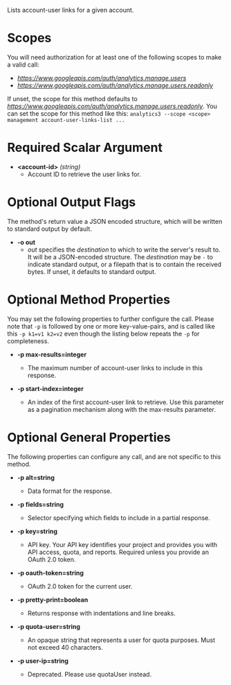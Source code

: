Lists account-user links for a given account.
# Scopes

You will need authorization for at least one of the following scopes to make a valid call:

* *https://www.googleapis.com/auth/analytics.manage.users*
* *https://www.googleapis.com/auth/analytics.manage.users.readonly*

If unset, the scope for this method defaults to *https://www.googleapis.com/auth/analytics.manage.users.readonly*.
You can set the scope for this method like this: `analytics3 --scope <scope> management account-user-links-list ...`
# Required Scalar Argument
* **&lt;account-id&gt;** *(string)*
    - Account ID to retrieve the user links for.

# Optional Output Flags

The method's return value a JSON encoded structure, which will be written to standard output by default.

* **-o out**
    - *out* specifies the *destination* to which to write the server's result to.
      It will be a JSON-encoded structure.
      The *destination* may be `-` to indicate standard output, or a filepath that is to contain the received bytes.
      If unset, it defaults to standard output.
# Optional Method Properties

You may set the following properties to further configure the call. Please note that `-p` is followed by one 
or more key-value-pairs, and is called like this `-p k1=v1 k2=v2` even though the listing below repeats the
`-p` for completeness.

* **-p max-results=integer**
    - The maximum number of account-user links to include in this response.

* **-p start-index=integer**
    - An index of the first account-user link to retrieve. Use this parameter as a pagination mechanism along with the max-results parameter.

# Optional General Properties

The following properties can configure any call, and are not specific to this method.

* **-p alt=string**
    - Data format for the response.

* **-p fields=string**
    - Selector specifying which fields to include in a partial response.

* **-p key=string**
    - API key. Your API key identifies your project and provides you with API access, quota, and reports. Required unless you provide an OAuth 2.0 token.

* **-p oauth-token=string**
    - OAuth 2.0 token for the current user.

* **-p pretty-print=boolean**
    - Returns response with indentations and line breaks.

* **-p quota-user=string**
    - An opaque string that represents a user for quota purposes. Must not exceed 40 characters.

* **-p user-ip=string**
    - Deprecated. Please use quotaUser instead.
